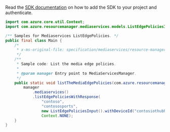 Read the [SDK documentation](https://github.com/Azure/azure-sdk-for-java/blob/azure-resourcemanager-mediaservices_2.0.0/sdk/mediaservices/azure-resourcemanager-mediaservices/README.md) on how to add the SDK to your project and authenticate.

```java
import com.azure.core.util.Context;
import com.azure.resourcemanager.mediaservices.models.ListEdgePoliciesInput;

/** Samples for Mediaservices ListEdgePolicies. */
public final class Main {
    /*
     * x-ms-original-file: specification/mediaservices/resource-manager/Microsoft.Media/stable/2021-06-01/examples/accounts-list-media-edge-policies.json
     */
    /**
     * Sample code: List the media edge policies.
     *
     * @param manager Entry point to MediaServicesManager.
     */
    public static void listTheMediaEdgePolicies(com.azure.resourcemanager.mediaservices.MediaServicesManager manager) {
        manager
            .mediaservices()
            .listEdgePoliciesWithResponse(
                "contoso",
                "contososports",
                new ListEdgePoliciesInput().withDeviceId("contosiothubhost_contosoiotdevice"),
                Context.NONE);
    }
}
```
